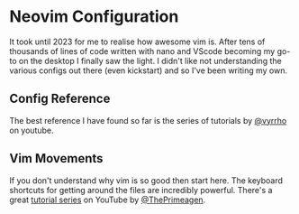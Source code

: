 # Neovim Configuration

It took until 2023 for me to realise how awesome vim is. After tens of thousands of lines of code written with nano
and VScode becoming my go-to on the desktop I finally saw the light. I didn't like not understanding the various configs
out there (even kickstart) and so I've been writing my own.

## Config Reference

The best reference I have found so far is the series of tutorials by [@vyrrho](https://github.com/vyrrho) on youtube.


## Vim Movements
If you don't understand why vim is so good then start here. The keyboard shortcuts for getting around the files are 
incredibly powerful. There's a great [tutorial series](https://youtube.com/playlist?list=PLm323Lc7iSW_wuxqm) on YouTube by 
[@ThePrimeagen](https://github.com/ThePrimeagen).

